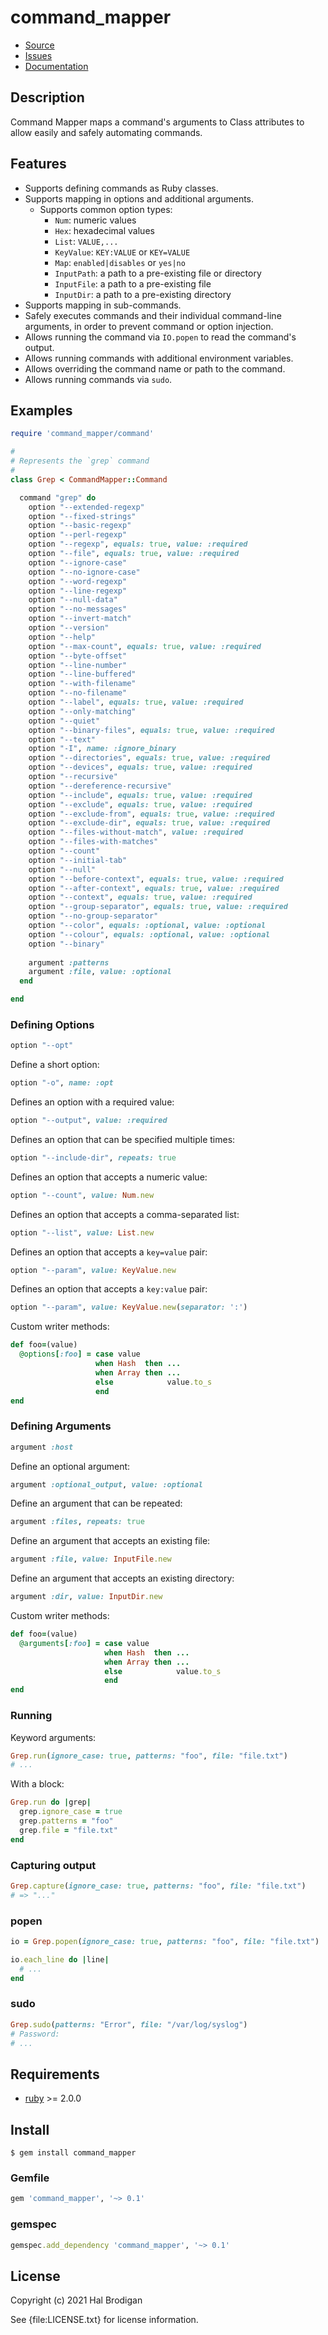 # command_mapper

* [Source](https://github.com/postmodern/command_mapper)
* [Issues](https://github.com/postmodern/command_mapper/issues)
* [Documentation](http://rubydoc.info/gems/command_mapper/frames)

## Description
  
Command Mapper maps a command's arguments to Class attributes to allow easily
and safely automating commands.

## Features

* Supports defining commands as Ruby classes.
* Supports mapping in options and additional arguments.
  * Supports common option types:
    * `Num`: numeric values
    * `Hex`: hexadecimal values
    * `List`: `VALUE,...`
    * `KeyValue`: `KEY:VALUE` or `KEY=VALUE`
    * `Map`: `enabled|disables` or `yes|no`
    * `InputPath`: a path to a pre-existing file or directory
    * `InputFile`: a path to a pre-existing file
    * `InputDir`: a path to a pre-existing directory
* Supports mapping in sub-commands.
* Safely executes commands and their individual command-line arguments,
  in order to prevent command or option injection.
* Allows running the command via `IO.popen` to read the command's output.
* Allows running commands with additional environment variables.
* Allows overriding the command name or path to the command.
* Allows running commands via `sudo`.

## Examples

```ruby
require 'command_mapper/command'

#
# Represents the `grep` command
#
class Grep < CommandMapper::Command

  command "grep" do
    option "--extended-regexp"
    option "--fixed-strings"
    option "--basic-regexp"
    option "--perl-regexp"
    option "--regexp", equals: true, value: :required
    option "--file", equals: true, value: :required
    option "--ignore-case"
    option "--no-ignore-case"
    option "--word-regexp"
    option "--line-regexp"
    option "--null-data"
    option "--no-messages"
    option "--invert-match"
    option "--version"
    option "--help"
    option "--max-count", equals: true, value: :required
    option "--byte-offset"
    option "--line-number"
    option "--line-buffered"
    option "--with-filename"
    option "--no-filename"
    option "--label", equals: true, value: :required
    option "--only-matching"
    option "--quiet"
    option "--binary-files", equals: true, value: :required
    option "--text"
    option "-I", name: :ignore_binary
    option "--directories", equals: true, value: :required
    option "--devices", equals: true, value: :required
    option "--recursive"
    option "--dereference-recursive"
    option "--include", equals: true, value: :required
    option "--exclude", equals: true, value: :required
    option "--exclude-from", equals: true, value: :required
    option "--exclude-dir", equals: true, value: :required
    option "--files-without-match", value: :required
    option "--files-with-matches"
    option "--count"
    option "--initial-tab"
    option "--null"
    option "--before-context", equals: true, value: :required
    option "--after-context", equals: true, value: :required
    option "--context", equals: true, value: :required
    option "--group-separator", equals: true, value: :required
    option "--no-group-separator"
    option "--color", equals: :optional, value: :optional
    option "--colour", equals: :optional, value: :optional
    option "--binary"
  
    argument :patterns
    argument :file, value: :optional
  end

end
```

### Defining Options

```ruby
option "--opt"
```

Define a short option:

```ruby
option "-o", name: :opt
```

Defines an option with a required value:

```ruby
option "--output", value: :required
```

Defines an option that can be specified multiple times:

```ruby
option "--include-dir", repeats: true
```

Defines an option that accepts a numeric value:

```ruby
option "--count", value: Num.new
```

Defines an option that accepts a comma-separated list:

```ruby
option "--list", value: List.new
```

Defines an option that accepts a `key=value` pair:

```ruby
option "--param", value: KeyValue.new
```

Defines an option that accepts a `key:value` pair:

```ruby
option "--param", value: KeyValue.new(separator: ':')
```

Custom writer methods:

```ruby
def foo=(value)
  @options[:foo] = case value
                   when Hash  then ...
                   when Array then ...
                   else            value.to_s
                   end
end
```

### Defining Arguments

```ruby
argument :host
```

Define an optional argument:

```ruby
argument :optional_output, value: :optional
```

Define an argument that can be repeated:

```ruby
argument :files, repeats: true
```

Define an argument that accepts an existing file:

```ruby
argument :file, value: InputFile.new
```

Define an argument that accepts an existing directory:

```ruby
argument :dir, value: InputDir.new
```

Custom writer methods:

```ruby
def foo=(value)
  @arguments[:foo] = case value
                     when Hash  then ...
                     when Array then ...
                     else            value.to_s
                     end
end
```

### Running

Keyword arguments:

```ruby
Grep.run(ignore_case: true, patterns: "foo", file: "file.txt")
# ...
```

With a block:

```ruby
Grep.run do |grep|
  grep.ignore_case = true
  grep.patterns = "foo"
  grep.file = "file.txt"
end
```

### Capturing output

```ruby
Grep.capture(ignore_case: true, patterns: "foo", file: "file.txt")
# => "..."
```

### popen

```ruby
io = Grep.popen(ignore_case: true, patterns: "foo", file: "file.txt")

io.each_line do |line|
  # ...
end
```

### sudo

```ruby
Grep.sudo(patterns: "Error", file: "/var/log/syslog")
# Password: 
# ...
```

## Requirements

* [ruby] >= 2.0.0

## Install

```shell
$ gem install command_mapper
```

### Gemfile

```ruby
gem 'command_mapper', '~> 0.1'
```

### gemspec

```ruby
gemspec.add_dependency 'command_mapper', '~> 0.1'
```

## License

Copyright (c) 2021 Hal Brodigan

See {file:LICENSE.txt} for license information.

[command_mapper]: https://github.com/postmodern/command_mapper.rb#readme
[ruby]: https://www.ruby-lang.org/
